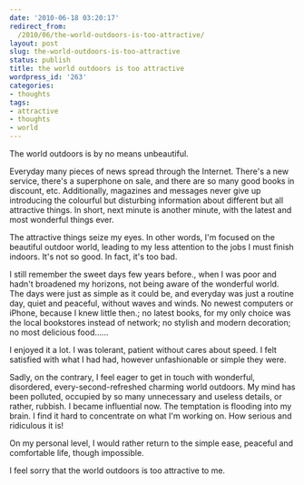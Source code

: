 ```yaml
---
date: '2010-06-18 03:20:17'
redirect_from:
  /2010/06/the-world-outdoors-is-too-attractive/
layout: post
slug: the-world-outdoors-is-too-attractive
status: publish
title: the world outdoors is too attractive
wordpress_id: '263'
categories:
- thoughts
tags:
- attractive
- thoughts
- world
---
```


The world outdoors is by no means unbeautiful.

Everyday many pieces of news spread through the Internet. There's a new service, there's a superphone on sale, and there are so many good books in discount, etc. Additionally, magazines and messages never give up introducing the colourful but disturbing information about different but all attractive things. In short, next minute is another minute, with the latest and most wonderful things ever.

The attractive things seize my eyes. In other words, I'm focused on the beautiful outdoor world, leading to my less attention to the jobs I must finish indoors. It's not so good. In fact, it's too bad.

I still remember the sweet days few years before., when I was poor and hadn't broadened my horizons, not being aware of the wonderful world. The days were just as simple as it could be, and everyday was just a routine day, quiet and peaceful, without waves and winds. No newest computers or iPhone, because I knew little then.; no latest books, for my only choice was the local bookstores instead of network; no stylish and modern decoration; no most delicious food......

I enjoyed it a lot. I was tolerant, patient without cares about speed. I felt satisfied with what I had had, however unfashionable or simple they were.

Sadly, on the contrary, I feel eager to get in touch with wonderful, disordered, every-second-refreshed charming world outdoors. My mind has been polluted, occupied by so many unnecessary and useless details, or rather, rubbish. I became influential now. The temptation is flooding into my brain. I find it hard to concentrate on what I'm working on. How serious and ridiculous it is!

On my personal level, I would rather return to the simple ease, peaceful and comfortable life, though impossible.

I feel sorry that the world outdoors is too attractive to me.
